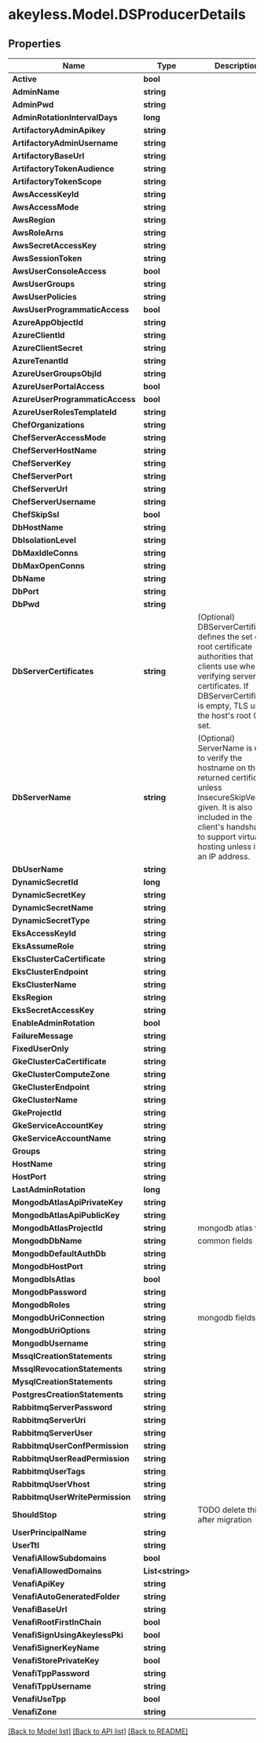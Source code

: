 # akeyless.Model.DSProducerDetails
## Properties

Name | Type | Description | Notes
------------ | ------------- | ------------- | -------------
**Active** | **bool** |  | [optional] 
**AdminName** | **string** |  | [optional] 
**AdminPwd** | **string** |  | [optional] 
**AdminRotationIntervalDays** | **long** |  | [optional] 
**ArtifactoryAdminApikey** | **string** |  | [optional] 
**ArtifactoryAdminUsername** | **string** |  | [optional] 
**ArtifactoryBaseUrl** | **string** |  | [optional] 
**ArtifactoryTokenAudience** | **string** |  | [optional] 
**ArtifactoryTokenScope** | **string** |  | [optional] 
**AwsAccessKeyId** | **string** |  | [optional] 
**AwsAccessMode** | **string** |  | [optional] 
**AwsRegion** | **string** |  | [optional] 
**AwsRoleArns** | **string** |  | [optional] 
**AwsSecretAccessKey** | **string** |  | [optional] 
**AwsSessionToken** | **string** |  | [optional] 
**AwsUserConsoleAccess** | **bool** |  | [optional] 
**AwsUserGroups** | **string** |  | [optional] 
**AwsUserPolicies** | **string** |  | [optional] 
**AwsUserProgrammaticAccess** | **bool** |  | [optional] 
**AzureAppObjectId** | **string** |  | [optional] 
**AzureClientId** | **string** |  | [optional] 
**AzureClientSecret** | **string** |  | [optional] 
**AzureTenantId** | **string** |  | [optional] 
**AzureUserGroupsObjId** | **string** |  | [optional] 
**AzureUserPortalAccess** | **bool** |  | [optional] 
**AzureUserProgrammaticAccess** | **bool** |  | [optional] 
**AzureUserRolesTemplateId** | **string** |  | [optional] 
**ChefOrganizations** | **string** |  | [optional] 
**ChefServerAccessMode** | **string** |  | [optional] 
**ChefServerHostName** | **string** |  | [optional] 
**ChefServerKey** | **string** |  | [optional] 
**ChefServerPort** | **string** |  | [optional] 
**ChefServerUrl** | **string** |  | [optional] 
**ChefServerUsername** | **string** |  | [optional] 
**ChefSkipSsl** | **bool** |  | [optional] 
**DbHostName** | **string** |  | [optional] 
**DbIsolationLevel** | **string** |  | [optional] 
**DbMaxIdleConns** | **string** |  | [optional] 
**DbMaxOpenConns** | **string** |  | [optional] 
**DbName** | **string** |  | [optional] 
**DbPort** | **string** |  | [optional] 
**DbPwd** | **string** |  | [optional] 
**DbServerCertificates** | **string** | (Optional) DBServerCertificates defines the set of root certificate authorities that clients use when verifying server certificates. If DBServerCertificates is empty, TLS uses the host&#39;s root CA set. | [optional] 
**DbServerName** | **string** | (Optional) ServerName is used to verify the hostname on the returned certificates unless InsecureSkipVerify is given. It is also included in the client&#39;s handshake to support virtual hosting unless it is an IP address. | [optional] 
**DbUserName** | **string** |  | [optional] 
**DynamicSecretId** | **long** |  | [optional] 
**DynamicSecretKey** | **string** |  | [optional] 
**DynamicSecretName** | **string** |  | [optional] 
**DynamicSecretType** | **string** |  | [optional] 
**EksAccessKeyId** | **string** |  | [optional] 
**EksAssumeRole** | **string** |  | [optional] 
**EksClusterCaCertificate** | **string** |  | [optional] 
**EksClusterEndpoint** | **string** |  | [optional] 
**EksClusterName** | **string** |  | [optional] 
**EksRegion** | **string** |  | [optional] 
**EksSecretAccessKey** | **string** |  | [optional] 
**EnableAdminRotation** | **bool** |  | [optional] 
**FailureMessage** | **string** |  | [optional] 
**FixedUserOnly** | **string** |  | [optional] 
**GkeClusterCaCertificate** | **string** |  | [optional] 
**GkeClusterComputeZone** | **string** |  | [optional] 
**GkeClusterEndpoint** | **string** |  | [optional] 
**GkeClusterName** | **string** |  | [optional] 
**GkeProjectId** | **string** |  | [optional] 
**GkeServiceAccountKey** | **string** |  | [optional] 
**GkeServiceAccountName** | **string** |  | [optional] 
**Groups** | **string** |  | [optional] 
**HostName** | **string** |  | [optional] 
**HostPort** | **string** |  | [optional] 
**LastAdminRotation** | **long** |  | [optional] 
**MongodbAtlasApiPrivateKey** | **string** |  | [optional] 
**MongodbAtlasApiPublicKey** | **string** |  | [optional] 
**MongodbAtlasProjectId** | **string** | mongodb atlas fields | [optional] 
**MongodbDbName** | **string** | common fields | [optional] 
**MongodbDefaultAuthDb** | **string** |  | [optional] 
**MongodbHostPort** | **string** |  | [optional] 
**MongodbIsAtlas** | **bool** |  | [optional] 
**MongodbPassword** | **string** |  | [optional] 
**MongodbRoles** | **string** |  | [optional] 
**MongodbUriConnection** | **string** | mongodb fields | [optional] 
**MongodbUriOptions** | **string** |  | [optional] 
**MongodbUsername** | **string** |  | [optional] 
**MssqlCreationStatements** | **string** |  | [optional] 
**MssqlRevocationStatements** | **string** |  | [optional] 
**MysqlCreationStatements** | **string** |  | [optional] 
**PostgresCreationStatements** | **string** |  | [optional] 
**RabbitmqServerPassword** | **string** |  | [optional] 
**RabbitmqServerUri** | **string** |  | [optional] 
**RabbitmqServerUser** | **string** |  | [optional] 
**RabbitmqUserConfPermission** | **string** |  | [optional] 
**RabbitmqUserReadPermission** | **string** |  | [optional] 
**RabbitmqUserTags** | **string** |  | [optional] 
**RabbitmqUserVhost** | **string** |  | [optional] 
**RabbitmqUserWritePermission** | **string** |  | [optional] 
**ShouldStop** | **string** | TODO delete this after migration | [optional] 
**UserPrincipalName** | **string** |  | [optional] 
**UserTtl** | **string** |  | [optional] 
**VenafiAllowSubdomains** | **bool** |  | [optional] 
**VenafiAllowedDomains** | **List&lt;string&gt;** |  | [optional] 
**VenafiApiKey** | **string** |  | [optional] 
**VenafiAutoGeneratedFolder** | **string** |  | [optional] 
**VenafiBaseUrl** | **string** |  | [optional] 
**VenafiRootFirstInChain** | **bool** |  | [optional] 
**VenafiSignUsingAkeylessPki** | **bool** |  | [optional] 
**VenafiSignerKeyName** | **string** |  | [optional] 
**VenafiStorePrivateKey** | **bool** |  | [optional] 
**VenafiTppPassword** | **string** |  | [optional] 
**VenafiTppUsername** | **string** |  | [optional] 
**VenafiUseTpp** | **bool** |  | [optional] 
**VenafiZone** | **string** |  | [optional] 

[[Back to Model list]](../README.md#documentation-for-models) [[Back to API list]](../README.md#documentation-for-api-endpoints) [[Back to README]](../README.md)

